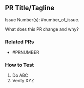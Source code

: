 ## PR Title/Tagline

Issue Number(s): #number_of_issue.

What does this PR change and why?

### Related PRs

- #PRNUMBER

### How to Test

1. Do ABC
2. Verify XYZ
